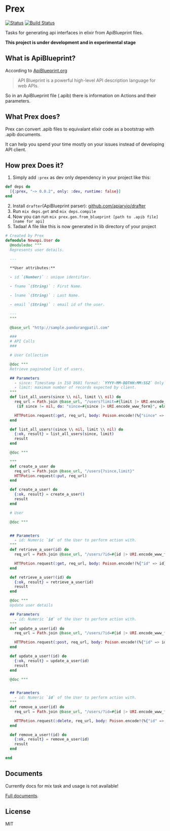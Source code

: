 # Prex
[![Status](https://img.shields.io/badge/status-under%20development-red.svg)]()
[![Build Status](https://travis-ci.org/alisinabh/prex.svg?branch=master)](https://travis-ci.org/alisinabh/prex)

Tasks for generating api interfaces in elixir from ApiBlueprint files.

**This project is under development and in experimental stage**

## What is ApiBlueprint?

According to [ApiBlueprint.org](https://apiblueprint.org/)

> API Blueprint is a powerful high-level API description language for web APIs.

So in an ApiBlueprint file (.apib) there is information on Actions and their parameters.

## What Prex does?

Prex can convert .apib files to equivalant elixir code as a bootstrap with .apib documents.

It can help you spend your time mostly on your issues instead of developing API client.

## How prex Does it?

1. Simply add ``:prex`` as dev only dependency in your project like this:

```elixir
def deps do
  [{:prex, "~> 0.0.2", only: :dev, runtime: false}]
end
```

2. Install ``drafter``(ApiBlueprint parser): [github.com/apiaryio/drafter](https://github.com/apiaryio/drafter#install)
3. Run ``mix deps.get`` and ``mix deps.compile``
4. Now you can run ``mix prex.gen.from_blueprint [path to .apib file] [name for api]``
5. Tadaa! A file like this is now generated in lib directory of your project

```elixir
# Created by Prex
defmodule Newapi.User do
  @moduledoc """
  Represents user details.

  ---

  **User attributes:**

  - id `(Number)` : unique identifier.

  - fname `(String)` : First Name.

  - lname `(String)` : Last Name.

  - email `(String)` : email id of the user.

  ---
  """

  @base_url "http://sample.pandurangpatil.com"

  ###
  # API Calls
  ###

  # User Collection

  @doc """
  Retrieve paginated list of users.

  ## Parameters
    - since: Timestamp in ISO 8601 format: `YYYY-MM-DDTHH:MM:SSZ` Only users updated at or after this time are returned.
    - limit: maximum number of records expected by client.
  """
  def list_all_users(since \\ nil, limit \\ nil) do
    req_url = Path.join @base_url, "/users?limit=#{limit |> URI.encode_www_form}" <>
     (if since != nil, do: "since=#{since |> URI.encode_www_form}", else: "")

    HTTPotion.request(:get, req_url, body: Poison.encode!(%{"since" => since, "limit" => limit}), headers: ["Content-Type": "application/json"])
  end

  def list_all_users!(since \\ nil, limit \\ nil) do
    {:ok, result} = list_all_users(since, limit)
    result
  end

  @doc """

  """
  def create_a_user do
    req_url = Path.join @base_url, "/users{?since,limit}"
    HTTPotion.request(:put, req_url)
  end

  def create_a_user! do
    {:ok, result} = create_a_user()
    result
  end

  # User

  @doc """


  ## Parameters
    - id: Numeric `id` of the User to perform action with.
  """
  def retrieve_a_user(id) do
    req_url = Path.join @base_url, "/users/?id=#{id |> URI.encode_www_form}"

    HTTPotion.request(:get, req_url, body: Poison.encode!(%{"id" => id}), headers: ["Content-Type": "application/json"])
  end

  def retrieve_a_user!(id) do
    {:ok, result} = retrieve_a_user(id)
    result
  end

  @doc """
  Update user details

  ## Parameters
    - id: Numeric `id` of the User to perform action with.
  """
  def update_a_user(id) do
    req_url = Path.join @base_url, "/users/?id=#{id |> URI.encode_www_form}"

    HTTPotion.request(:post, req_url, body: Poison.encode!(%{"id" => id}), headers: ["Content-Type": "application/json"])
  end

  def update_a_user!(id) do
    {:ok, result} = update_a_user(id)
    result
  end

  @doc """


  ## Parameters
    - id: Numeric `id` of the User to perform action with.
  """
  def remove_a_user(id) do
    req_url = Path.join @base_url, "/users/?id=#{id |> URI.encode_www_form}"

    HTTPotion.request(:delete, req_url, body: Poison.encode!(%{"id" => id}), headers: ["Content-Type": "application/json"])
  end

  def remove_a_user!(id) do
    {:ok, result} = remove_a_user(id)
    result
  end

end
```

## Documents

Currently docs for mix task and usage is not available!

[Full documents](https://hexdocs.pm/prex).

## License

MIT
